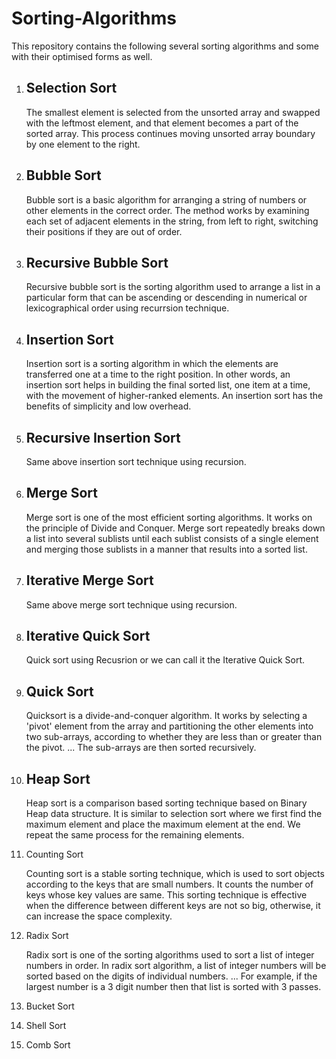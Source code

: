 # Sorting-Algorithms
This repository contains the following several sorting algorithms and some with their optimised forms as well.

1. ## Selection Sort

    The smallest element is selected from the unsorted array and swapped with the leftmost element, and that element becomes a part of the sorted array. This            process continues moving unsorted array boundary by one element to the right.
    
2. ## Bubble Sort

    Bubble sort is a basic algorithm for arranging a string of numbers or other elements in the correct order. The method works by examining each set of adjacent elements in the string, from left to right, switching their positions if they are out of order.


3. ## Recursive Bubble Sort

    Recursive bubble sort is the sorting algorithm used to arrange a list in a particular form that can be ascending or descending in numerical or lexicographical order using recurrsion technique.
    
    
4. ## Insertion Sort

    Insertion sort is a sorting algorithm in which the elements are transferred one at a time to the right position. In other words, an insertion sort helps in building the final sorted list, one item at a time, with the movement of higher-ranked elements. An insertion sort has the benefits of simplicity and low overhead.


5. ## Recursive Insertion Sort

    Same above insertion sort technique using recursion.


6. ## Merge Sort

    Merge sort is one of the most efficient sorting algorithms. It works on the principle of Divide and Conquer. Merge sort repeatedly breaks down a list into several sublists until each sublist consists of a single element and merging those sublists in a manner that results into a sorted list.


7. ## Iterative Merge Sort

    Same above merge sort technique using recursion.


8. ## Iterative Quick Sort
    
    Quick sort using Recusrion or we can call it the Iterative Quick Sort.

   
9. ## Quick Sort

   Quicksort is a divide-and-conquer algorithm. It works by selecting a 'pivot' element from the array and partitioning the other elements into two sub-arrays, according to whether they are less than or greater than the pivot. ... The sub-arrays are then sorted recursively.

10. ## Heap Sort
    
    Heap sort is a comparison based sorting technique based on Binary Heap data structure. It is similar to selection sort where we first find the maximum element and place the maximum element at the end. We repeat the same process for the remaining elements. 


11. Counting Sort

    Counting sort is a stable sorting technique, which is used to sort objects according to the keys that are small numbers. It counts the number of keys whose key values are same. This sorting technique is effective when the difference between different keys are not so big, otherwise, it can increase the space complexity.



12. Radix Sort

    Radix sort is one of the sorting algorithms used to sort a list of integer numbers in order. In radix sort algorithm, a list of integer numbers will be sorted based on the digits of individual numbers. ... For example, if the largest number is a 3 digit number then that list is sorted with 3 passes.

13. Bucket Sort
14. Shell Sort
15. Comb Sort


